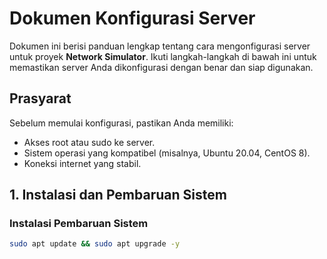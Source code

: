 # Dokumen Konfigurasi Server

Dokumen ini berisi panduan lengkap tentang cara mengonfigurasi server untuk proyek **Network Simulator**. Ikuti langkah-langkah di bawah ini untuk memastikan server Anda dikonfigurasi dengan benar dan siap digunakan.

## Prasyarat

Sebelum memulai konfigurasi, pastikan Anda memiliki:

- Akses root atau sudo ke server.
- Sistem operasi yang kompatibel (misalnya, Ubuntu 20.04, CentOS 8).
- Koneksi internet yang stabil.

## 1. Instalasi dan Pembaruan Sistem

### Instalasi Pembaruan Sistem

```bash
sudo apt update && sudo apt upgrade -y

